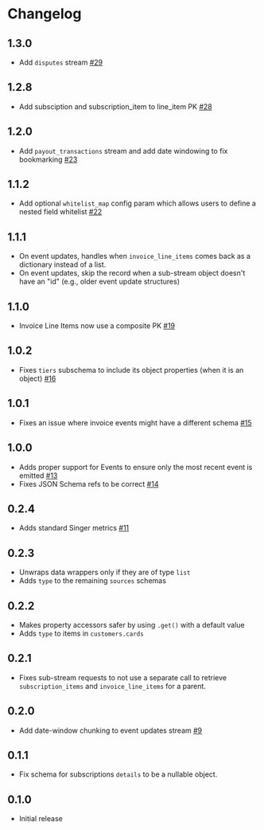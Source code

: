 # Changelog

## 1.3.0
  * Add `disputes` stream [#29](https://github.com/singer-io/tap-stripe/pull/29)

## 1.2.8
  * Add subsciption and subscription_item to line_item PK [#28](https://github.com/singer-io/tap-stripe/pull/28)

## 1.2.0
  * Add `payout_transactions` stream and add date windowing to fix bookmarking [#23](https://github.com/singer-io/tap-stripe/pull/23)

## 1.1.2
  * Add optional `whitelist_map` config param which allows users to define a nested field whitelist [#22](https://github.com/singer-io/tap-stripe/pull/22)

## 1.1.1
  * On event updates, handles when `invoice_line_items` comes back as a dictionary instead of a list.
  * On event updates, skip the record when a sub-stream object doesn't have an "id" (e.g., older event update structures)

## 1.1.0
  * Invoice Line Items now use a composite PK [#19](https://github.com/singer-io/tap-stripe/pull/19)

## 1.0.2
  * Fixes `tiers` subschema to include its object properties (when it is an object) [#16](https://github.com/singer-io/tap-stripe/pull/16)

## 1.0.1
  * Fixes an issue where invoice events might have a different schema [#15](https://github.com/singer-io/tap-stripe/pull/15)

## 1.0.0
  * Adds proper support for Events to ensure only the most recent event is emitted [#13](https://github.com/singer-io/tap-stripe/pull/13)
  * Fixes JSON Schema refs to be correct [#14](https://github.com/singer-io/tap-stripe/pull/14)

## 0.2.4
  * Adds standard Singer metrics [#11](https://github.com/singer-io/tap-stripe/pull/11)

## 0.2.3
  * Unwraps data wrappers only if they are of type `list`
  * Adds `type` to the remaining `sources` schemas

## 0.2.2
  * Makes property accessors safer by using `.get()` with a default value
  * Adds `type` to items in `customers.cards`

## 0.2.1
  * Fixes sub-stream requests to not use a separate call to retrieve `subscription_items` and `invoice_line_items` for a parent.

## 0.2.0
  * Add date-window chunking to event updates stream [#9](https://github.com/singer-io/tap-stripe/pull/9)

## 0.1.1
  * Fix schema for subscriptions `details` to be a nullable object.

## 0.1.0
  * Initial release
